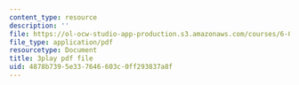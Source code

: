 ```yaml
---
content_type: resource
description: ''
file: https://ol-ocw-studio-app-production.s3.amazonaws.com/courses/6-042j-mathematics-for-computer-science-spring-2015/4878b7395e337646603c0ff293837a8f_I1HpgnWQI7I.pdf
file_type: application/pdf
resourcetype: Document
title: 3play pdf file
uid: 4878b739-5e33-7646-603c-0ff293837a8f
---
```

